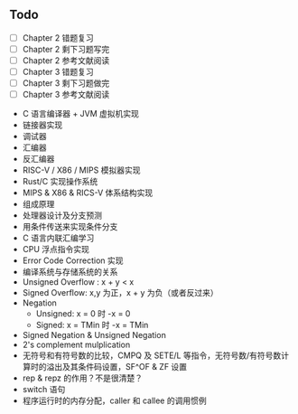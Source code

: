 ## Todo

- [ ] Chapter 2 错题复习
- [ ] Chapter 2 剩下习题写完
- [ ] Chapter 2 参考文献阅读
- [ ] Chapter 3 错题复习
- [ ] Chapter 3 剩下习题做完
- [ ] Chapter 3 参考文献阅读
- C 语言编译器 + JVM 虚拟机实现
- 链接器实现
- 调试器
- 汇编器
- 反汇编器
- RISC-V / X86 / MIPS 模拟器实现
- Rust/C 实现操作系统
- MIPS & X86 & RICS-V 体系结构实现
- 组成原理
- 处理器设计及分支预测
- 用条件传送来实现条件分支
- C 语言内联汇编学习
- CPU 浮点指令实现
- Error Code Correction 实现
- 编译系统与存储系统的关系
- Unsigned Overflow : x + y < x
- Signed Overflow: x,y 为正，x + y 为负（或者反过来）
- Negation
  - Unsigned: x = 0 时 -x = 0
  - Signed: x = TMin 时 -x = TMin
- Signed Negation & Unsigned Negation
- 2's complement mulplication
- 无符号和有符号数的比较，CMPQ 及 SETE/L 等指令，无符号数/有符号数计算时的溢出及其条件码设置，SF^OF & ZF 设置
- rep & repz 的作用？不是很清楚？
- switch 语句
- 程序运行时的内存分配，caller 和 callee 的调用惯例
